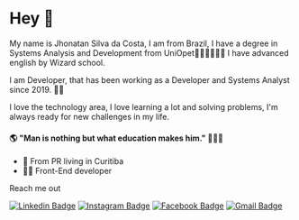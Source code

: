 <h1>Hey 👋 </h1>

My name is Jhonatan Silva da Costa, I am from Brazil, I have a degree in Systems Analysis and Development from UniOpet👨‍🎓👨‍🎓👨‍🎓 I have advanced english by Wizard school. 

I am Developer, that has been working as a Developer and Systems Analyst since 2019. 👨‍💻

I love the technology area, I love learning a lot and solving problems, I'm always ready for new challenges in my life.

<h4> 🌎 "Man is nothing but what education makes him." 💭💭💭 </h4>

- 🚩 From PR living in Curitiba
- 👨‍💻 Front-End developer

Reach me out 

[![Linkedin Badge](https://img.shields.io/badge/-LinkedIn-blue?style=flat-square&logo=Linkedin&logoColor=white&link=https://www.linkedin.com/in/jhonatan-silva-da-costa/)](https://www.linkedin.com/in/jhonatan-silva-da-costa/) 
[![Instagram Badge](https://img.shields.io/badge/-Instagram-violet?style=flat-square&logo=Instagram&logoColor=white&link=https://www.instagram.com/jhoncosta08/)](https://www.instagram.com/jhoncosta08/) 
[![Facebook Badge](https://img.shields.io/badge/-Facebook-blue?style=flat-square&labelColor=blue&logo=facebook&logoColor=white&link=https://www.facebook.com/jhoncosta08)](https://www.facebook.com/jhoncosta08)
[![Gmail Badge](https://img.shields.io/badge/-Gmail-red?style=flat-square&logo=Gmail&logoColor=white&link=mailto:jhonatan.s.costa97@gmail.com)](mailto:jhonatan.s.costa97@gmail.com)

